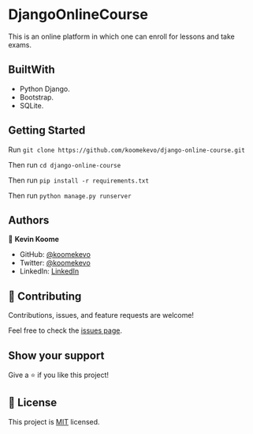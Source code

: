 # DjangoOnlineCourse

This is an online platform in which one can enroll for lessons and take exams.

## BuiltWith

- Python Django.
- Bootstrap.
- SQLite.

## Getting Started

Run `git clone https://github.com/koomekevo/django-online-course.git`

Then run `cd django-online-course`

Then run `pip install -r requirements.txt`

Then run `python manage.py runserver`

## Authors

👤 **Kevin Koome**

- GitHub: [@koomekevo](https://github.com/koomekevo)
- Twitter: [@koomekevo](https://twitter.com/koomekevo)
- LinkedIn: [LinkedIn](https://ke.linkedin.com/in/kevin-koome-aab84186)

## 🤝 Contributing

Contributions, issues, and feature requests are welcome!

Feel free to check the [issues page](../../issues/).

## Show your support

Give a ⭐️ if you like this project!

## 📝 License

This project is [MIT](./MIT.md) licensed.

